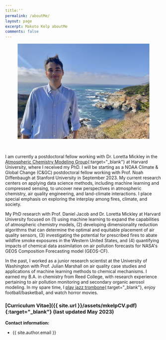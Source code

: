 ```yaml
---
title:''
permalink: /aboutMe/
layout: page
excerpt: Makoto Kelp aboutMe
comments: false
---
```


<figure>
<img src="/assets/img/bigsur.jpg" alt="bigsur fig">
</figure>

<br />


I am currently a postdoctoral fellow working with Dr. Loretta Mickley in the [Atmospheric Chemistry Modeling Group](https://acmg.seas.harvard.edu/){:target="_blank"} at Harvard University, where I received my PhD. I will be starting as a NOAA Climate & Global Change (C&GC) postdoctoral fellow working with Prof. Noah Diffenbaugh at Stanford University in September 2023. My current research centers on applying data science methods, including machine learning and compressed sensing, to uncover new perspectives in atmospheric chemistry, air quality engineering, and land-climate interactions. I place special emphasis on exploring the interplay among fires, climate, and society. 

My PhD research with Prof. Daniel Jacob and Dr. Loretta Mickley at Harvard University focused on (1) using machine learning to expand the capabilities of atmospheric chemistry models, (2) developing dimensionality reduction algorithms that can determine the optimal and equitable placement of air quality sensors, (3) investigating the potential for prescribed fires to abate wildfire smoke exposures in the Western United States, and (4) quantifying impacts of chemical data assimilation on air pollution forecasts for NASA's GEOS Composition Forecasting model (GEOS-CF).

In the past, I worked as a junior research scientist at the University of Washington with Prof. Julian Marshall on air quality case studies and applications of machine learning methods to chemical mechanisms. I earned my B.A. in chemistry from Reed College, with research experience pertaining to air pollution monitoring and secondary organic aerosol modeling. In my spare time, I [play jazz trombone](https://soundcloud.com/philosophytalk/it-dont-mean-a-thing-from-your-lying-eyes-112915){:target="_blank"}, enjoy football/basketball, and watch horror movies.


### [Curriculum Vitae]({{ site.url }}/assets/mkelpCV.pdf){:target="_blank"} (last updated May 2023)


**Contact information:**
- {{ site.author.email }}
